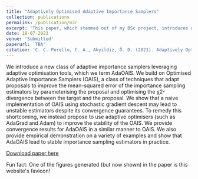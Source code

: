 ```yaml
---
title: "Adaptively Optimised Adaptive Importance Samplers"
collection: publications
permalink: /publication/m3r
excerpt: 'This paper, which stemmed out of my BSc project, introduces a new adaptive importance sampling algorithm that used adaptive optimisation to adapt the proposal distribution.'
date: 18-07-2023
venue: 'Submitted'
paperurl: 'TBA'
citation: 'C. C. Perello, C. A., Akyildiz, Ö. D. (2021). Adaptively Optimised Adaptive Importance Samplers.'
---
```


We introduce a new class of adaptive importance samplers leveraging adaptive optimisation tools, which we term AdaOAIS. We build on Optimised Adaptive Importance Samplers (OAIS), a class of techniques that adapt proposals to improve the mean-squared error of the importance sampling estimators by parameterising the proposal and optimising the χ2-divergence between the target and the proposal. We show that a naive implementation of OAIS using stochastic gradient descent may lead to unstable estimators despite its convergence guarantees. To remedy this shortcoming, we instead propose to use adaptive optimisers (such as AdaGrad and Adam) to improve the stability of the OAIS. We provide convergence results for AdaOAIS in a similar manner to OAIS. We also provide empirical demonstration on a variety of examples and show that AdaOAIS lead to stable importance sampling estimators in practice.


[Download paper here](tba)

Fun fact: One of the figures generated (but now shown) in the paper is this website's favicon!